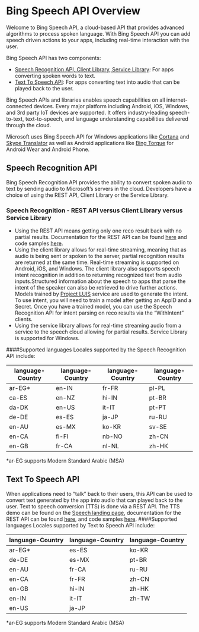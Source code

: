 <!-- 
NavPath: Bing Speech API
LinkLabel: Overview
Url: Speech-api/documentation/overview
Weight: 1000
-->

# Bing Speech API Overview

Welcome to Bing Speech API, a cloud-based API that provides advanced algorithms to process spoken language. With Bing Speech API you can add speech driven actions to your apps, including real-time interaction with the user.

Bing Speech API has two components:
* [Speech Recognition API, Client Library, Service Library](#SpeechRecognition):  For apps converting spoken words to text.
* [Text To Speech API](#TextToSpeech): For apps converting text into audio that can be played back to the user. 

Bing Speech APIs and libraries enables speech capabilities on all internet-connected devices. Every major platform including Android, iOS, Windows, and 3rd party IoT devices are supported. It offers industry-leading speech-to-text, text-to-speech, and language understanding capabilities delivered through the cloud.

Microsoft uses Bing Speech API for Windows applications like [Cortana](https://www.microsoft.com/en-us/mobile/experiences/cortana/) and [Skype Translator](https://www.skype.com/en/features/skype-translator/) as well as Android applications like [Bing Torque](https://play.google.com/store/apps/details?id=com.microsoft.bing.torque) for Android Wear and Android Phone.

<a name="SpeechRecognition"></a>
## Speech Recognition API
Bing Speech Recognition API provides the ability to convert spoken audio to text by sending audio to Microsoft’s servers in the cloud. Developers have a choice of using the REST API, Client Library or the Service Library. 

### Speech Recognition - REST API versus Client Library versus Service Library
* Using the REST API means getting only one reco result back with no partial results. Documentation for the REST API can be found [here](API-Reference-REST/BingVoiceRecognition.md) and code samples [here](https://oxfordportal.blob.core.windows.net/speech/doc/recognition/Program.cs). 
*	Using the client library allows for real-time streaming, meaning that as audio is being sent or spoken to the server, partial recognition results are returned at the same time. Real-time streaming is supported on Android, iOS, and Windows. The client library also supports speech intent recognition in addition to returning recognized text from audio inputs.Structured information about the speech to apps that parse the intent of the speaker can also be retrieved to drive further actions. Models trained by [Project LUIS](https://www.luis.ai/) service are used to generate the intent. To use intent, you will need to train a model after getting an AppID and a Secret. Once you have a trained model, you can use the Speech Recognition API for intent parsing on reco results via the “WithIntent” clients.
* Using the service library allows for real-time streaming audio from a service to the speech cloud allowing for partial results. Service Library is supported for Windows.  

####Supported languages
Locales supported by the Speech Recognition API include:

language-Country |language-Country | language-Country |language-Country 
---------|----------|--------|------------------
ar-EG*   |   en-IN  | fr-FR  |    pl-PL | zh-TW
ca-ES    |   en-NZ  | hi-IN  |    pt-BR
da-DK    |   en-US  | it-IT  |    pt-PT
de-DE    |   es-ES  | ja-JP  |    ru-RU
en-AU    |   es-MX  | ko-KR  |    sv-SE
en-CA    |   fi-FI  | nb-NO  |    zh-CN
en-GB    |   fr-CA  | nl-NL  |    zh-HK  
*ar-EG supports Modern Standard Arabic (MSA)

<a name="TextToSpeech"></a>
## Text To Speech API
When applications need to “talk” back to their users, this API can be used to convert text generated by the app into audio that can played back to the user. Text to speech conversion (TTS) is done via a REST API. The TTS demo can be found on the [Speech landing page](https://www.microsoft.com/cognitive-services/en-us/speech-api), documentation for the REST API can be found [here](API-Reference-REST/BingVoiceOutput.md), and code samples [here](https://github.com/Microsoft/Cognitive-Speech-TTS/tree/master/Samples-Http/CSharp/TTSProgram.cs).
####Supported languages
Locales supported by Text to Speech API include:

language-Country |language-Country | language-Country 
---------|----------|------------
ar-EG*   |   es-ES  | ko-KR    
de-DE    |   es-MX  | pt-BR 
en-AU    |   fr-CA  | ru-RU   
en-CA    |   fr-FR  | zh-CN    
en-GB    |   hi-IN  | zh-HK    
en-IN    |   it-IT  |  zh-TW 
en-US    |   ja-JP  |      
*ar-EG supports Modern Standard Arabic (MSA)
